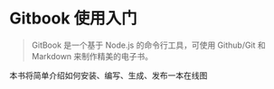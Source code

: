 # Gitbook 使用入门

> GitBook 是一个基于 Node.js 的命令行工具，可使用 Github/Git 和 Markdown 来制作精美的电子书。

本书将简单介绍如何安装、编写、生成、发布一本在线图
